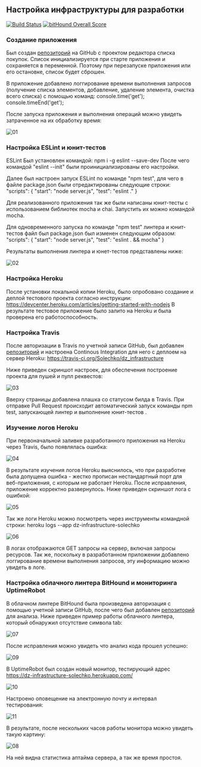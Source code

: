 ## Настройка инфраструктуры для разработки

[![Build Status](https://travis-ci.org/Solechko/dz_infrastructure.svg?branch=master)](https://travis-ci.org/Solechko/dz_infrastructure)
[![bitHound Overall Score](https://www.bithound.io/github/Solechko/dz_infrastructure/badges/score.svg)](https://www.bithound.io/github/Solechko/dz_infrastructure)

### Создание приложения

Был создан [репозиторий](https://github.com/Solechko/dz_infrastructure) на GitHub с проектом редактора списка покупок. 
Список инициализируется при старте приложения и сохраняется в переменной. Поэтому при перезапуске приложения или его остановке, список будет сброшен.

В приложение добавлено логгирование времени выполнения запросов (получение списка элементов, добавление, удаление элемента, очистка всего списка) с помощью команд:
    console.time('get');
    console.timeEnd('get');

После запуска приложения и выполнения операций можно увидеть затраченное на их обработку время:

![01](https://cloud.githubusercontent.com/assets/18663439/17575566/fd1b39e4-5f72-11e6-97d6-8229826ec027.png)

### Настройка ESLint и юнит-тестов

ESLint Был установлен командой: npm i -g eslint --save-dev
После чего командой "eslint --init" были проинициализированы его настройки.

Далее был настроен запуск ESLint по команде "npm test", для чего в файле package.json были отредактированы следующие строки:
    "scripts": {
        "start": "node server.js",
        "test": "eslint ."
    }

Для реализованного приложения так же были написаны юнит-тесты с использованием библиотек mocha и chai. Запустить их можно командой mocha. 

Для одновременного запуска по команде "npm test" линтера и юнит-тестов файл был package.json был изменен следующим образом:
    "scripts": {
        "start": "node server.js",
        "test": "eslint . && mocha"
    }

Результаты выполнения линтера и юнет-тестов представлены ниже:

![02](https://cloud.githubusercontent.com/assets/18663439/17575550/ca2dacb0-5f72-11e6-9733-e91afd00f55f.png)

### Настройка Heroku

После установки локальной копии Heroku, было опробовано создание и деплой тестового проекта согласно инструкции: https://devcenter.heroku.com/articles/getting-started-with-nodejs
В результате тестовое приложение было залито на Heroku и была проверена его работоспособность.

### Настройка Travis

После авторизации в Travis по учетной записи GitHub, был добавлен [репозиторий](https://github.com/Solechko/dz_infrastructure) и настроена Continous Integration для него с деплоем на сервер Heroku:
https://travis-ci.org/Solechko/dz_infrastructure

Ниже приведен скриншот настроек, для обеспечения построение проекта для пушей и пулл реквестов:

![03](https://cloud.githubusercontent.com/assets/18663439/17575559/e781d5ac-5f72-11e6-933f-15e3db044de9.png)

Вверху страницы добавлена плашка со статусом билда в Travis.
При отправке Pull Request происходит автоматический запуск команды npm test, запускающей линтер и выполнение юнит-тестов .

### Изучение логов Heroku

При первоначальной заливке разработанного приложения на Heroku через Travis, было появлялась ошибка:

![04](https://cloud.githubusercontent.com/assets/18663439/17576087/e0c7bbd2-5f77-11e6-8f94-06dc2e9dd7b7.png)

В результате изучения логов Heroku выяснилось, что при разработке была допущена ошибка - жестко прописан нестандартный порт для веб-приложения, с которым не работает Heroku. После исправления, приложение корректно развернулось. Ниже приведен скриншот лога с ошибкой:

![05](https://cloud.githubusercontent.com/assets/18663439/17576102/f4b0f62c-5f77-11e6-957b-3affe6d46481.png)

Так же логи Heroku можно посмотреть через инструменты командной строки:
    heroku logs --app dz-infrastructure-solechko
    
![06](https://cloud.githubusercontent.com/assets/18663439/17576112/101b1e92-5f78-11e6-803c-e15deb11683a.png)

В логах отображаются GET запросы на сервер, включая запросы ресурсов. Так же, поскольку в разработанном приложении добавлено логгирование времени выполнения запросов, эту информацию можно увидеть в логе.

### Настройка облачного линтера BitHound и мониторинга UptimeRobot

В облачном линтере BitHound была произведена авторизация с помощью учетной записи GitHub, после чего был добавлен [репозиторий](https://github.com/Solechko/dz_infrastructure) для анализа. 
Ниже приведен пример работы облачного линтера, который обнаружил отсутствие символа tab:

![07](https://cloud.githubusercontent.com/assets/18663439/17576120/20c4ea70-5f78-11e6-8623-ca3a05d57d97.png)

После исправления можно увидеть что анализ кода прошел успешно:

![09](https://cloud.githubusercontent.com/assets/18663439/17576143/47a62884-5f78-11e6-87db-42f0a2c370e3.png)

В UptimeRobot был создан новый монитор, тестирующий адрес https://dz-infrastructure-solechko.herokuapp.com/

![10](https://cloud.githubusercontent.com/assets/18663439/17576483/11e21bbe-5f7c-11e6-9e30-977b3ba0f6e3.png)

Настроено оповещение на электронную почту и интервал тестирования:

![11](https://cloud.githubusercontent.com/assets/18663439/17576488/246b760e-5f7c-11e6-9791-5966f67e88d4.png)

В результате, после нескольких часов работы монитора можно увидеть такую картину:

![08](https://cloud.githubusercontent.com/assets/18663439/17576133/380a38d4-5f78-11e6-8eb9-5c2852f193d9.png)

На ней видна статистика аптайма сервера, а так же время простоя.
